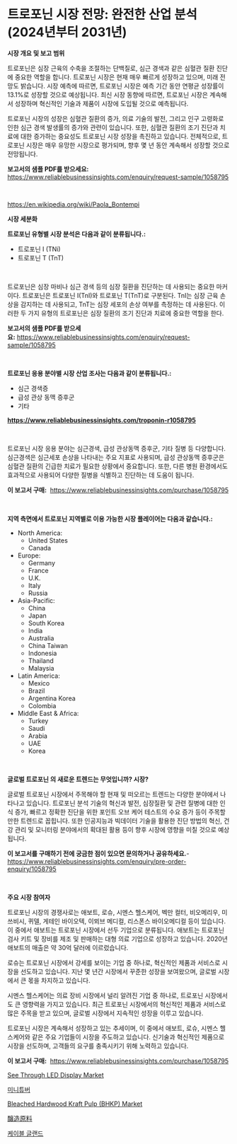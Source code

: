 <p><h1>트로포닌 시장 전망: 완전한 산업 분석 (2024년부터 2031년)</h1></p><p><strong>시장 개요 및 보고 범위</strong></p>
<p><p>트로포닌은 심장 근육의 수축을 조절하는 단백질로, 심근 경색과 같은 심혈관 질환 진단에 중요한 역할을 합니다. 트로포닌 시장은 현재 매우 빠르게 성장하고 있으며, 미래 전망도 밝습니다. 시장 예측에 따르면, 트로포닌 시장은 예측 기간 동안 연평균 성장률이 13.1%로 성장할 것으로 예상됩니다. 최신 시장 동향에 따르면, 트로포닌 시장은 계속해서 성장하며 혁신적인 기술과 제품이 시장에 도입될 것으로 예측됩니다.</p><p>트로포닌 시장의 성장은 심혈관 질환의 증가, 의료 기술의 발전, 그리고 인구 고령화로 인한 심근 경색 발생률의 증가와 관련이 있습니다. 또한, 심혈관 질환의 조기 진단과 치료에 대한 증가하는 중요성도 트로포닌 시장 성장을 촉진하고 있습니다. 전체적으로, 트로포닌 시장은 매우 유망한 시장으로 평가되며, 향후 몇 년 동안 계속해서 성장할 것으로 전망됩니다.</p></p>
<p><strong>보고서의 샘플 PDF를 받으세요:</strong> <a href="https://www.reliablebusinessinsights.com/enquiry/request-sample/1058795">https://www.reliablebusinessinsights.com/enquiry/request-sample/1058795</a></p>
<p>&nbsp;</p>
<p><a href="https://en.wikipedia.org/wiki/Paola_Bontempi">https://en.wikipedia.org/wiki/Paola_Bontempi</a></p>
<p><strong>시장 세분화</strong></p>
<p><strong>트로포닌 유형별 시장 분석은 다음과 같이 분류됩니다.:</strong></p>
<p><ul><li>트로포닌 I (TNi)</li><li>트로포닌 T (TnT)</li></ul></p>
<p>&nbsp;</p>
<p><p>트로포닌은 심장 마비나 심근 경색 등의 심장 질환을 진단하는 데 사용되는 중요한 마커이다. 트로포닌은 트로포닌 I(TnI)와 트로포닌 T(TnT)로 구분된다. TnI는 심장 근육 손상을 감지하는 데 사용되고, TnT는 심장 세포의 손상 여부를 측정하는 데 사용된다. 이러한 두 가지 유형의 트로포닌은 심장 질환의 조기 진단과 치료에 중요한 역할을 한다.</p></p>
<p><strong>보고서의 샘플 PDF를 받으세요:</strong>&nbsp;<a href="https://www.reliablebusinessinsights.com/enquiry/request-sample/1058795">https://www.reliablebusinessinsights.com/enquiry/request-sample/1058795</a></p>
<p>&nbsp;</p>
<p><strong> 트로포닌 응용 분야별 시장 산업 조사는 다음과 같이 분류됩니다.:</strong></p>
<p><ul><li>심근 경색증</li><li>급성 관상 동맥 증후군</li><li>기타</li></ul></p>
<p><strong><a href="https://www.reliablebusinessinsights.com/troponin-r1058795">https://www.reliablebusinessinsights.com/troponin-r1058795</a></strong></p>
<p>&nbsp;</p>
<p><p>트로포닌 시장 응용 분야는 심근경색, 급성 관상동맥 증후군, 기타 질병 등 다양합니다. 심근경색은 심근세포 손상을 나타내는 주요 지표로 사용되며, 급성 관상동맥 증후군은 심혈관 질환의 긴급한 치료가 필요한 상황에서 중요합니다. 또한, 다른 병원 환경에서도 효과적으로 사용되어 다양한 질병을 식별하고 진단하는 데 도움이 됩니다.</p></p>
<p><strong>이 보고서 구매:</strong>&nbsp; <a href="https://www.reliablebusinessinsights.com/purchase/1058795">https://www.reliablebusinessinsights.com/purchase/1058795</a></p>
<p>&nbsp;</p>
<p><strong>지역 측면에서 트로포닌 지역별로 이용 가능한 시장 플레이어는 다음과 같습니다.:</strong></p>
<p><ul>
    <li>
        North America:
        <ul>
            <li>United States</li>
            <li>Canada</li>
        </ul>
    </li>
    <li>
        Europe:
        <ul>
            <li>Germany</li>
            <li>France</li>
            <li>U.K.</li>
            <li>Italy</li>
            <li>Russia</li>
        </ul>
    </li>
    <li>
        Asia-Pacific:
        <ul>
            <li>China</li>
            <li>Japan</li>
            <li>South Korea</li>
            <li>India</li>
            <li>Australia</li>
            <li>China Taiwan</li>
            <li>Indonesia</li>
            <li>Thailand</li>
            <li>Malaysia</li>
        </ul>
    </li>
    <li>
        Latin America:
        <ul>
            <li>Mexico</li>
            <li>Brazil</li>
            <li>Argentina Korea</li>
            <li>Colombia</li>
        </ul>
    </li>
    <li>
        Middle East & Africa:
        <ul>
            <li>Turkey</li>
            <li>Saudi</li>
            <li>Arabia</li>
            <li>UAE</li>
            <li>Korea</li>
        </ul>
    </li>
    </ul></p>
<p>&nbsp;</p>
<p><strong>글로벌 트로포닌 의 새로운 트렌드는 무엇입니까? 시장?</strong></p>
<p><p>글로벌 트로포닌 시장에서 주목해야 할 현재 및 떠오르는 트렌드는 다양한 분야에서 나타나고 있습니다. 트로포닌 분석 기술의 혁신과 발전, 심장질환 및 관련 질병에 대한 인식 증가, 빠르고 정확한 진단을 위한 포인트 오브 케어 테스트의 수요 증가 등이 주목할 만한 트렌드로 꼽힙니다. 또한 인공지능과 빅데이터 기술을 활용한 진단 방법의 혁신, 건강 관리 및 모니터링 분야에서의 확대된 활용 등이 향후 시장에 영향을 미칠 것으로 예상됩니다.</p></p>
<p><strong>이 보고서를 구매하기 전에 궁금한 점이 있으면 문의하거나 공유하세요.</strong>- <a href="https://www.reliablebusinessinsights.com/enquiry/pre-order-enquiry/1058795">https://www.reliablebusinessinsights.com/enquiry/pre-order-enquiry/1058795</a></p>
<p>&nbsp;</p>
<p><strong>주요 시장 참여자</strong></p>
<p><p>트로포닌 시장의 경쟁사로는 애보트, 로슈, 시멘스 헬스케어, 벡만 컬터, 비오메리우, 미쓰비시, 퀴델, 게테인 바이오텍, 이뫼브 메디컬, 리스폰스 바이오메디컬 등이 있습니다. 이 중에서 애보트는 트로포닌 시장에서 선두 기업으로 분류됩니다. 애보트는 트로포닌 검사 키트 및 장비를 제조 및 판매하는 대형 의료 기업으로 성장하고 있습니다. 2020년 애보트의 매출은 약 30억 달러에 이르렀습니다.</p><p>로슈는 트로포닌 시장에서 강세를 보이는 기업 중 하나로, 혁신적인 제품과 서비스로 시장을 선도하고 있습니다. 지난 몇 년간 시장에서 꾸준한 성장을 보여왔으며, 글로벌 시장에서 큰 몫을 차지하고 있습니다.</p><p>시멘스 헬스케어는 의료 장비 시장에서 널리 알려진 기업 중 하나로, 트로포닌 시장에서도 큰 영향력을 가지고 있습니다. 최근 트로포닌 시장에서의 혁신적인 제품과 서비스로 많은 주목을 받고 있으며, 글로벌 시장에서 지속적인 성장을 이루고 있습니다.</p><p>트로포닌 시장은 계속해서 성장하고 있는 추세이며, 이 중에서 애보트, 로슈, 시멘스 헬스케어와 같은 주요 기업들이 시장을 주도하고 있습니다. 신기술과 혁신적인 제품으로 시장을 선도하며, 고객들의 요구를 충족시키기 위해 노력하고 있습니다.</p></p>
<p><strong>이 보고서 구매:</strong>&nbsp;&nbsp;<a href="https://www.reliablebusinessinsights.com/purchase/1058795">https://www.reliablebusinessinsights.com/purchase/1058795</a></p>
<p><p><a href="https://github.com/sifatuddin25/Market-Research-Report-List-1/blob/main/see-through-led-display-market.md">See Through LED Display Market</a></p><p><a href="https://medium.com/@kavonhansen15/%EA%B8%80%EB%A1%9C%EB%B2%8C-%EB%AF%B8%EB%8B%88%ED%8A%9C%EB%B2%84-%EC%8B%9C%EC%9E%A5-%EC%A0%9C%ED%92%88-%EC%9C%A0%ED%98%95-%EC%9D%91%EC%9A%A9-%ED%94%84%EB%A1%9C%EA%B7%B8%EB%9E%A8-%EC%A7%80%EC%97%AD-%EB%B0%8F-%EA%B8%B0%EC%97%85%EB%B3%84-%EC%82%B0%EC%97%85-%EC%84%B8%EA%B7%B8%EB%A8%BC%ED%8A%B8-%EC%A0%84%EB%A7%9D-%EC%8B%9C%EC%9E%A5-%ED%8F%89%EA%B0%80-%EA%B2%BD%EC%9F%81-%EC%8B%9C%EB%82%98%EB%A6%AC%EC%98%A4-%ED%8A%B8%EB%A0%8C%EB%93%9C-%EB%B0%8F-%EC%98%88%EC%B8%A1-2024-2031-09cd92c19800">미니튜버</a></p><p><a href="https://medium.com/@elizbethsmithb208/bleached-hardwood-kraft-pulp-bhkp-market-size-share-analysis-growth-trends-forecast-2024-068eaee61985">Bleached Hardwood Kraft Pulp (BHKP) Market</a></p><p><a href="https://github.com/RandallRunte2023/Market-Research-Report-List-1/blob/main/104833758287.md">醸造原料</a></p><p><a href="https://github.com/Nicolasrown5/Market-Research-Report-List-1/blob/main/770179260094.md">케이블 글랜드</a></p></p>